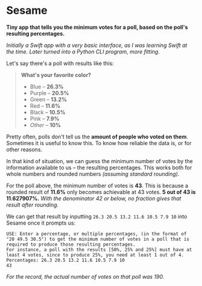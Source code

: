 # Sesame
**Tiny app that tells you the minimum votes for a poll, based on the poll's resulting percentages.**

*Initially a Swift app with a very basic interface, as I was learning Swift at the time. Later turned into a Python CLI program, more fitting.*

Let's say there's a poll with results like this:

> **What's your favorite color?**
> - Blue – **26.3%**
> - Purple – **20.5%**
> - Green – **13.2%**
> - Red – **11.6%**
> - Black – **10.5%**
> - Pink – **7.9%**
> - *Other* – **10%**

Pretty often, polls don't tell us the **amount of people who voted on them**. Sometimes it is useful to know this. To know how reliable the data is, or for other reasons.

In that kind of situation, we can guess the minimum number of votes by the information available to us – the resulting percentages. This works both for whole numbers and rounded numbers *(assuming standard rounding)*.

For the poll above, the minimum number of votes is **43**. This is because a rounded result of **11.6%** only becomes achievable at 43 votes.
**5 out of 43 is 11.627907%.**
*With the denominator 42 or below, no fraction gives that result after rounding.*

We can get that result by inputting `26.3 20.5 13.2 11.6 10.5 7.9 10` into Sesame once it prompts us:

```
USE: Enter a percentage, or multiple percentages, (in the format of "20 49.5 30.5") to get the minimum number of votes in a poll that is required to produce those resulting percentages.
For instance, a poll with the results [50%, 25% and 25%] must have at least 4 votes, since to produce 25%, you need at least 1 out of 4.
Percentages: 26.3 20.5 13.2 11.6 10.5 7.9 10
43
```

*For the record, the actual number of votes on that poll was 190.*
